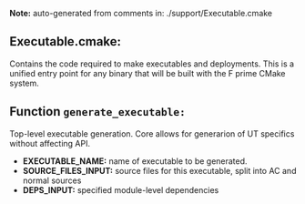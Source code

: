 **Note:** auto-generated from comments in: ./support/Executable.cmake

## Executable.cmake:

Contains the code required to make executables and deployments. This is a unified entry point
for any binary that will be built with the F prime CMake system.



## Function `generate_executable:`

Top-level executable generation. Core allows for generarion of UT specifics without affecting API.

- **EXECUTABLE_NAME:** name of executable to be generated.
- **SOURCE_FILES_INPUT:** source files for this executable, split into AC and normal sources
- **DEPS_INPUT:** specified module-level dependencies


